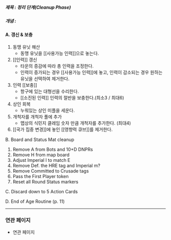 ##### 제목 : 정리 단계(Cleanup Phase)
##### 개념 : 
#### A. 갱신 & 보충 
1. 동맹 유닛 해산 
   - 동맹 유닛을 [[사용가능 인력]]으로 놓는다.
2. [[인력]] 갱신 
   - 타운의 증감에 따라 총 인력을 조정한다. 
   - 인력이 증가되는 경우 [[사용가능 인력]]에 놓고, 인력이 감소되는 경우 원하는 유닛을 선택하여 제거한다.
3. 인력 [[보충]] 
   - 항구에 있는 대형선을 수리한다.
   - [[소진된 인력]] 인력의 절반을 보충한다.(최소3 / 최대6)
4. 상인 회복 
   - 누워있는 상인 미플을 세운다.
5. 개척자를 개척자 풀에 추가 
   - 맵상의 식민지 클레임 숫자 만큼 개척자를 추가한다. (최대4) 
6. [[국가 집중 변경]]에 놓인 [[영향력 큐브]]를 제거한다.

B. Board and Status Mat cleanup 
1. Remove A from Bots and 10+D DNPRs 
2. Remove H from map board 
3. Adjust Imperial I to match E 
4. Remove Def. the HRE tag and Imperial m? 
5. Remove Committed to Crusade tags 
6. Pass the First Player token 
7. Reset all Round Status markers 

C. Discard down to 5 Action Cards 

D. End of Age Routine (p. 11)

--- 

### 연관 페이지
- 연관 페이지
